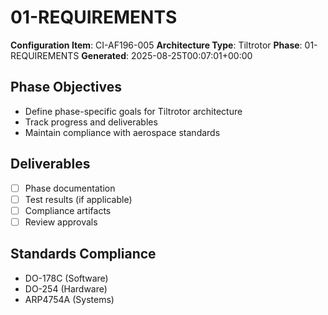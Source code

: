 # 01-REQUIREMENTS

**Configuration Item**: CI-AF196-005
**Architecture Type**: Tiltrotor
**Phase**: 01-REQUIREMENTS
**Generated**: 2025-08-25T00:07:01+00:00

## Phase Objectives
- Define phase-specific goals for Tiltrotor architecture
- Track progress and deliverables
- Maintain compliance with aerospace standards

## Deliverables
- [ ] Phase documentation
- [ ] Test results (if applicable)
- [ ] Compliance artifacts
- [ ] Review approvals

## Standards Compliance
- DO-178C (Software)
- DO-254 (Hardware)
- ARP4754A (Systems)
